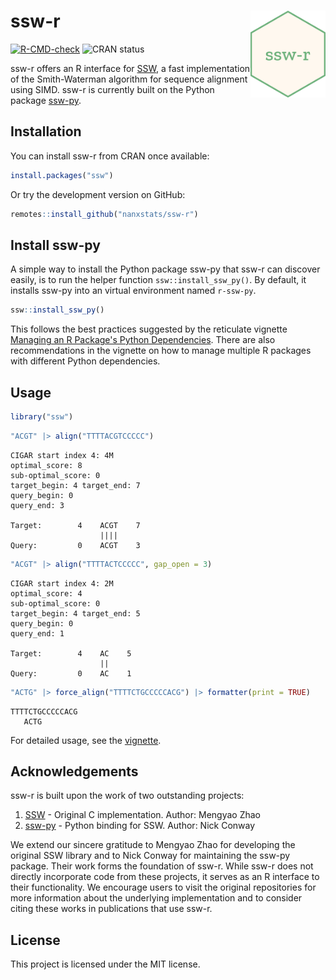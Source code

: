 # ssw-r <img src="man/figures/logo.png" align="right" width="120" />

<!-- badges: start -->
[![R-CMD-check](https://github.com/nanxstats/ssw-r/actions/workflows/R-CMD-check.yaml/badge.svg)](https://github.com/nanxstats/ssw-r/actions/workflows/R-CMD-check.yaml)
![CRAN status](https://www.r-pkg.org/badges/version/ssw)
<!-- badges: end -->

ssw-r offers an R interface for
[SSW](https://github.com/mengyao/Complete-Striped-Smith-Waterman-Library),
a fast implementation of the Smith-Waterman algorithm for sequence alignment
using SIMD. ssw-r is currently built on the Python package
[ssw-py](https://pypi.org/project/ssw-py/).

## Installation

You can install ssw-r from CRAN once available:

```r
install.packages("ssw")
```

Or try the development version on GitHub:

```r
remotes::install_github("nanxstats/ssw-r")
```

## Install ssw-py

A simple way to install the Python package ssw-py that ssw-r can discover
easily, is to run the helper function `ssw::install_ssw_py()`.
By default, it installs ssw-py into an virtual environment named `r-ssw-py`.

```r
ssw::install_ssw_py()
```

This follows the best practices suggested by the reticulate vignette
[Managing an R Package's Python
Dependencies](https://rstudio.github.io/reticulate/articles/python_dependencies.html).
There are also recommendations in the vignette on how to manage multiple
R packages with different Python dependencies.

## Usage

```r
library("ssw")
```

```r
"ACGT" |> align("TTTTACGTCCCCC")
```

```text
CIGAR start index 4: 4M
optimal_score: 8
sub-optimal_score: 0
target_begin: 4	target_end: 7
query_begin: 0
query_end: 3

Target:        4    ACGT    7
                    ||||
Query:         0    ACGT    3
```

```r
"ACGT" |> align("TTTTACTCCCCC", gap_open = 3)
```

```text
CIGAR start index 4: 2M
optimal_score: 4
sub-optimal_score: 0
target_begin: 4	target_end: 5
query_begin: 0
query_end: 1

Target:        4    AC    5
                    ||
Query:         0    AC    1
```

```r
"ACTG" |> force_align("TTTTCTGCCCCCACG") |> formatter(print = TRUE)
```

```text
TTTTCTGCCCCCACG
   ACTG
```

For detailed usage, see the [vignette](https://nanx.me/ssw-r/articles/ssw.html).

## Acknowledgements

ssw-r is built upon the work of two outstanding projects:

1. [SSW](https://github.com/mengyao/Complete-Striped-Smith-Waterman-Library) - Original C implementation. Author: Mengyao Zhao
1. [ssw-py](https://pypi.org/project/ssw-py/) - Python binding for SSW. Author: Nick Conway

We extend our sincere gratitude to Mengyao Zhao for developing the original
SSW library and to Nick Conway for maintaining the ssw-py package.
Their work forms the foundation of ssw-r.
While ssw-r does not directly incorporate code from these projects,
it serves as an R interface to their functionality. We encourage users to
visit the original repositories for more information about the underlying
implementation and to consider citing these works in publications that use ssw-r.

## License

This project is licensed under the MIT license.
